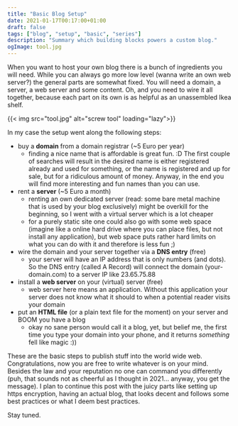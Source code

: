 ```yaml
---
title: "Basic Blog Setup"
date: 2021-01-17T00:17:00+01:00
draft: false
tags: ["blog", "setup", "basic", "series"]
description: "Summary which building blocks powers a custom blog."
ogImage: tool.jpg
---
```


When you want to host your own blog there is a bunch of ingredients you will need. While you can always go more low level (wanna write an own web server?) the general parts are somewhat fixed. You will need a domain, a server, a web server and some content. Oh, and you need to wire it all together, because each part on its own is as helpful as an unassembled Ikea shelf.

{{< img src="tool.jpg" alt="screw tool" loading="lazy">}}

In my case the setup went along the following steps:

* buy a **domain** from a domain registrar (~5 Euro per year)
    - finding a nice name that is affordable is great fun. :D The first couple of searches will result in the desired name is either registered already and used for something, or the name is registered and up for sale, but for a ridiculous amount of money. Anyway, in the end you will find more interesting and fun names than you can use.
* rent a **server** (~5 Euro a month)
    - renting an own dedicated server (read: some bare metal machine that is used by your blog exclusively) might be overkill for the beginning, so I went with a virtual server which is a lot cheaper
    - for a purely static site one could also go with some web space (imagine like a online hard drive where you can place files, but not install any application), but web space puts rather hard limits on what you can do with it and therefore is less fun ;)
* wire the domain and your server together via a **DNS entry** (free)
    - your server will have an IP address that is only numbers (and dots). So the DNS entry (called A Record) will connect the domain (your-domain.com) to a server IP like 23.65.75.88
* install a **web server** on your (virtual) server (free)
    - web server here means an application. Without this application your server does not know what it should to when a potential reader visits your domain
* put an **HTML file** (or a plain text file for the moment) on your server and BOOM you have a blog
    - okay no sane person would call it a blog, yet, but belief me, the first time you type your domain into your phone, and it returns _something_ fell like magic :))
    
These are the basic steps to publish stuff into the world wide web. Congratulations, now you are free to write whatever is on your mind. Besides the law and your reputation no one can command you differently (puh, that sounds not as cheerful as I thought in 2021... anyway, you get the message). I plan to continue this post with the juicy parts like setting up https encryption, having an actual blog, that looks decent and follows some best practices or what I deem best practices.

Stay tuned.
